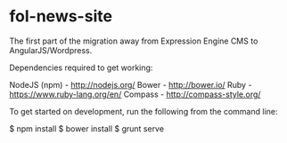 # fol-news-site
The first part of the migration away from Expression Engine CMS to AngularJS/Wordpress.

Dependencies required to get working:

NodeJS (npm) - http://nodejs.org/
Bower - http://bower.io/
Ruby - https://www.ruby-lang.org/en/
Compass - http://compass-style.org/

To get started on development, run the following from the command line:

$ npm install
$ bower install
$ grunt serve
